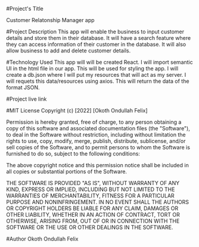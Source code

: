#Project's Title

Customer Relatonship Manager app

#Project Description
This app will enable the business to input customer details and store them in their database. It will have a search feature where they can access information of their customer in the database. It will also allow business to add and delete customer details.

#Technology Used
This app will will be created React. I will import semantic UI in the html file in our app. This will be used for styling the app. I will create a db.json where I will put my resources that will act as my server. I will requets this data/resources using axios. This will return the data of the format JSON.

#Project live link


#MIT License
Copyright (c) [2022] [Okoth Ondullah Felix]

Permission is hereby granted, free of charge, to any person obtaining a copy of this software and associated documentation files (the "Software"), to deal in the Software without restriction, including without limitation the rights to use, copy, modify, merge, publish, distribute, sublicense, and/or sell copies of the Software, and to permit persons to whom the Software is furnished to do so, subject to the following conditions:

The above copyright notice and this permission notice shall be included in all copies or substantial portions of the Software.

THE SOFTWARE IS PROVIDED "AS IS", WITHOUT WARRANTY OF ANY KIND, EXPRESS OR IMPLIED, INCLUDING BUT NOT LIMITED TO THE WARRANTIES OF MERCHANTABILITY, FITNESS FOR A PARTICULAR PURPOSE AND NONINFRINGEMENT. IN NO EVENT SHALL THE AUTHORS OR COPYRIGHT HOLDERS BE LIABLE FOR ANY CLAIM, DAMAGES OR OTHER LIABILITY, WHETHER IN AN ACTION OF CONTRACT, TORT OR OTHERWISE, ARISING FROM, OUT OF OR IN CONNECTION WITH THE SOFTWARE OR THE USE OR OTHER DEALINGS IN THE SOFTWARE.

#Author
Okoth Ondullah Felix